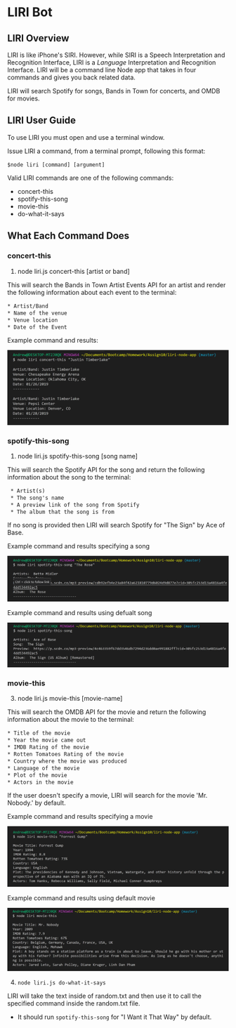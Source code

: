 # LIRI Bot

## LIRI Overview

LIRI is like iPhone's SIRI. However, while SIRI is a Speech Interpretation and Recognition Interface, LIRI is a _Language_ Interpretation and Recognition Interface. LIRI will be a command line Node app that takes in four commands and gives you back related data.

LIRI will search Spotify for songs, Bands in Town for concerts, and OMDB for movies.
   
## LIRI User Guide

To use LIRI you must open and use a terminal window.

Issue LIRI a command, from a terminal prompt, following this format:

    $node liri [command] [argument]

Valid LIRI commands are one of the following commands:

   * concert-this
   * spotify-this-song
   * movie-this
   * do-what-it-says

## What Each Command Does

### concert-this

1. node liri.js concert-this [artist or band]

This will search the Bands in Town Artist Events API for an artist and render the following information about each event to the terminal:

    * Artist/Band
    * Name of the venue
    * Venue location
    * Date of the Event 

Example command and results:

![LIRI concert-this example](./images/concert-this.PNG)


### spotify-this-song

1. node liri.js spotify-this-song [song name]

This will search the Spotify API for the song and return the following information about the song to the terminal:

     * Artist(s)
     * The song's name
     * A preview link of the song from Spotify
     * The album that the song is from

If no song is provided then LIRI will search Spotify for "The Sign" by Ace of Base.

Example command and results specifying a song

![LIRI spotify-this-song command example](./images/spotify.PNG)

Example command and results using defualt song

![LIRI spotify-this-song command example no song](./images/spotifydefault.PNG)


### movie-this

3. node liri.js movie-this [movie-name]

This will search the OMDB API for the movie and return the following information about the movie to the terminal:

    * Title of the movie
    * Year the movie came out
    * IMDB Rating of the movie
    * Rotten Tomatoes Rating of the movie
    * Country where the movie was produced
    * Language of the movie
    * Plot of the movie
    * Actors in the movie

If the user doesn't specify a movie, LIRI will search for the movie 'Mr. Nobody.' by default.

Example command and results specifying a movie

![LIRI movie-this command example](./images/movie.PNG)

Example command and results using default movie

![LIRI movie-this command example no movie](./images/moviedefault.PNG)









4.  `node liri.js do-what-it-says`

LIRI will take the text inside of random.txt and then use it to call the specified command inside the random.txt file.

  * It should run `spotify-this-song` for "I Want it That Way" by default.










